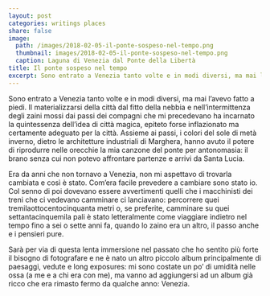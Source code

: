```yaml
---
layout: post
categories: writings places
share: false
image:
  path: /images/2018-02-05-il-ponte-sospeso-nel-tempo.png
  thumbnail: images/2018-02-05-il-ponte-sospeso-nel-tempo.png
  caption: Laguna di Venezia dal Ponte della Libertà
title: Il ponte sospeso nel tempo
excerpt: Sono entrato a Venezia tanto volte e in modi diversi, ma mai l’avevo fatto a piedi. Il materializzarsi della città dal fitto della nebbia e nell’intermittenza degli zaini mossi dai passi dei compagni che mi precedevano ha incarnato la quintessenza dell’idea di città magica, epiteto forse inflazionato ma certamente adeguato per la città. Assieme ai passi, i colori del sole di metà inverno, dietro le architetture industriali...
---
```


Sono entrato a Venezia tanto volte e in modi diversi, ma mai l’avevo fatto a piedi. Il materializzarsi della città dal fitto della nebbia e nell’intermittenza degli zaini mossi dai passi dei compagni che mi precedevano ha incarnato la quintessenza dell’idea di città magica, epiteto forse inflazionato ma certamente adeguato per la città. Assieme ai passi, i colori del sole di metà inverno, dietro le architetture industriali di Marghera, hanno avuto il potere di riprodurre nelle orecchie la mia canzone del ponte per antonomasia: il brano senza cui non potevo affrontare partenze e arrivi da Santa Lucia.

Era da anni che non tornavo a Venezia, non mi aspettavo di trovarla cambiata e così è stato. Com’era facile prevedere a cambiare sono stato io. Col senno di poi dovevano essere avvertimenti quelli che i macchinisti dei treni che ci vedevano camminare ci lanciavano: percorrere quei tremilaottocentocinquanta metri o, se preferite, camminare su quei settantacinquemila pali è stato letteralmente come viaggiare indietro nel tempo fino a sei o sette anni fa, quando lo zaino era un altro, il passo anche e i pensieri pure.

Sarà per via di questa lenta immersione nel passato che ho sentito più forte il bisogno di fotografare e ne è nato un altro piccolo album principalmente di paesaggi, vedute e long exposures: mi sono costate un po’ di umidità nelle ossa (a me e a chi era con me), ma vanno ad aggiungersi ad un album già ricco che era rimasto fermo da qualche anno: Venezia.

